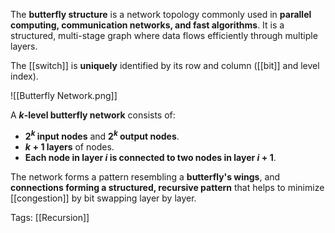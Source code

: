 The **butterfly structure** is a network topology commonly used in **parallel computing, communication networks, and fast algorithms**. It is a structured, multi-stage graph where data flows efficiently through multiple layers.

The [[switch]] is **uniquely** identified by its row and column ([[bit]] and level index).

![[Butterfly Network.png]]

A **$k$-level butterfly network** consists of:

- **$2^k$ input nodes** and **2$^k$ output nodes**.
- **$k+1$ layers** of nodes.
- **Each node in layer $i$ is connected to two nodes in layer $i+1$**.

The network forms a pattern resembling a **butterfly's wings**, and **connections forming a structured, recursive pattern** that helps to minimize [[congestion]] by bit swapping layer by layer.

Tags:
[[Recursion]]
